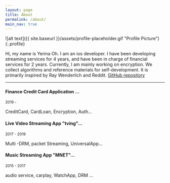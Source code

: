 ```yaml
---
layout: page
title: About
permalink: /about/
main_nav: true
---
```


![alt text]({{ site.baseurl }}/assets/profile-placeholder.gif "Profile Picture"){:.profile}

Hi, my name is Yerina Oh. I am an ios developer. I have been developing streaming services for 4 years, and have been in charge of financial services for 2 years. Currently, I am mainly working on encryption. We collect algorithms and reference materials for self-development. It is primarily inspired by Ray Wenderlich and Reddit. [GitHub repository](https://github.com/YerinaOh)

***

#### Finance Credit Card Application ...
<small>2019 - </small>

CreditCard, CardLoan, Encryption, Auth...

#### Live Video Streaming App "tving"...
<small>2017 - 2019</small>

Multi -DRM, packet Streaming, UniversalApp...

#### Music Streaming App "MNET"...
<small>2015 - 2017</small>

 audio service, carplay, WatchApp, DRM ...
